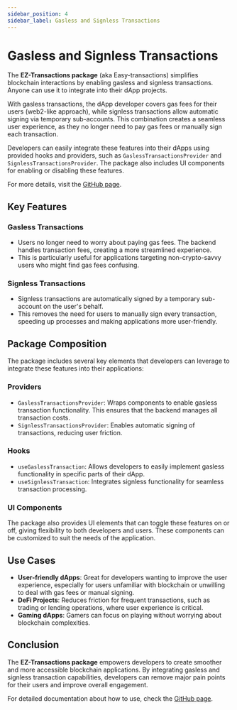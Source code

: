 ```yaml
---
sidebar_position: 4
sidebar_label: Gasless and Signless Transactions
---
```


# Gasless and Signless Transactions

The **EZ-Transactions package** (aka Easy-transactions) simplifies blockchain interactions by enabling gasless and signless transactions. Anyone can use it to integrate into their dApp projects.

With gasless transactions, the dApp developer covers gas fees for their users (web2-like approach), while signless transactions allow automatic signing via temporary sub-accounts. This combination creates a seamless user experience, as they no longer need to pay gas fees or manually sign each transaction. 

Developers can easily integrate these features into their dApps using provided hooks and providers, such as `GaslessTransactionsProvider` and `SignlessTransactionsProvider`. The package also includes UI components for enabling or disabling these features.

For more details, visit the [GitHub page](https://github.com/gear-foundation/dapps/tree/master/frontend/packages/ez-transactions).

## Key Features
### Gasless Transactions

- Users no longer need to worry about paying gas fees. The backend handles transaction fees, creating a more streamlined experience.
- This is particularly useful for applications targeting non-crypto-savvy users who might find gas fees confusing.

### Signless Transactions

- Signless transactions are automatically signed by a temporary sub-account on the user's behalf.
- This removes the need for users to manually sign every transaction, speeding up processes and making applications more user-friendly.

## Package Composition
The package includes several key elements that developers can leverage to integrate these features into their applications:

### Providers

- `GaslessTransactionsProvider`: Wraps components to enable gasless transaction functionality. This ensures that the backend manages all transaction costs.
- `SignlessTransactionsProvider`: Enables automatic signing of transactions, reducing user friction.

### Hooks

- `useGaslessTransaction`: Allows developers to easily implement gasless functionality in specific parts of their dApp.
- `useSignlessTransaction`: Integrates signless functionality for seamless transaction processing.

### UI Components

The package also provides UI elements that can toggle these features on or off, giving flexibility to both developers and users. These components can be customized to suit the needs of the application.

## Use Cases
- **User-friendly dApps**: Great for developers wanting to improve the user experience, especially for users unfamiliar with blockchain or unwilling to deal with gas fees or manual signing.
- **DeFi Projects**: Reduces friction for frequent transactions, such as trading or lending operations, where user experience is critical.
- **Gaming dApps**: Gamers can focus on playing without worrying about blockchain complexities.

## Conclusion
The **EZ-Transactions package** empowers developers to create smoother and more accessible blockchain applications. By integrating gasless and signless transaction capabilities, developers can remove major pain points for their users and improve overall engagement.

For detailed documentation about how to use, check the [GitHub page](https://github.com/gear-foundation/dapps/tree/master/frontend/packages/ez-transactions).
